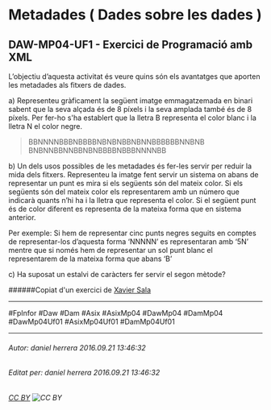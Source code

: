 # Metadades ( Dades sobre les dades )
## DAW-MP04-UF1 - Exercici de Programació amb XML
L’objectiu d’aquesta activitat és veure quins són els avantatges que aporten les metadades als fitxers de dades. 

a) Representeu gràficament la següent imatge emmagatzemada en binari sabent que la seva alçada és de 8 píxels i la seva amplada també és de 8 píxels. Per fer-ho s'ha establert que la lletra B representa el color blanc i la lletra N el color negre.

>BBNNNNBBBNBBBBNBNBNBBNBNNBBBBBBNNBNB
>BNBNNBBNNBBNBNBBBBNBBBNNNNBB

b) Un dels usos possibles de les metadades és fer-les servir per reduir la mida dels fitxers. Representeu la imatge fent servir un sistema on abans de representar un punt es mira si els següents són del mateix color. Si els següents són del mateix color els representarem amb un número que indicarà quants n’hi ha i la lletra que representa el color. Si el següent punt és de color diferent es representa de la mateixa forma que en sistema anterior.

Per exemple: Si hem de representar cinc punts negres seguits en comptes de representar-los d’aquesta forma ‘NNNNN’ es representaran amb ‘5N’ mentre que si només hem de representar un sol punt blanc el representarem de la mateixa forma que abans ‘B’

c) Ha suposat un estalvi de caràcters fer servir el segon mètode?

######Copiat d'un exercici de [Xavier Sala](https://uf.ctrl-alt-d.net/usuaris/mostra/22/)

---

#FpInfor #Daw #Dam #Asix #AsixMp04 #DawMp04 #DamMp04 #DawMp04Uf01 #AsixMp04Uf01 #DamMp04Uf01

---

###### Autor: daniel herrera 2016.09.21 13:46:32
###### Editat per: daniel herrera 2016.09.21 13:46:32
###### [CC BY](https://creativecommons.org/licenses/by/4.0/) ![CC BY](https://licensebuttons.net/l/by/3.0/80x15.png)
